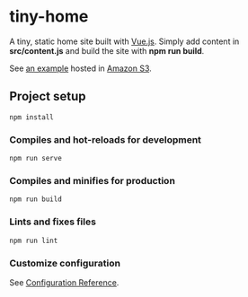 # tiny-home

A tiny, static home site built with [Vue.js](https://v3.vuejs.org/guide/introduction.html). Simply add content in **src/content.js** and build the site with **npm run build**.

See [an example](http://david.aalbe.rs/) hosted in [Amazon S3](https://docs.aws.amazon.com/AmazonS3/latest/dev/WebsiteHosting.html).


## Project setup
```
npm install
```

### Compiles and hot-reloads for development
```
npm run serve
```

### Compiles and minifies for production
```
npm run build
```

### Lints and fixes files
```
npm run lint
```

### Customize configuration
See [Configuration Reference](https://cli.vuejs.org/config/).
